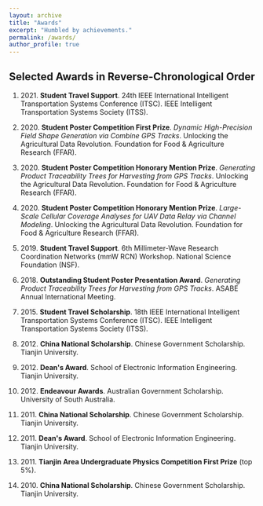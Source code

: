 ```yaml
---
layout: archive
title: "Awards"
excerpt: "Humbled by achievements."
permalink: /awards/
author_profile: true
---
```


## Selected Awards in Reverse-Chronological Order

1.  2021\. **Student Travel Support**. 24th IEEE International Intelligent Transportation Systems Conference (ITSC). IEEE Intelligent Transportation Systems Society (ITSS).

2.  2020\. **Student Poster Competition First Prize**. *Dynamic High-Precision Field Shape Generation via Combine GPS Tracks*. Unlocking the Agricultural Data Revolution. Foundation for Food & Agriculture Research (FFAR).

3.  2020\. **Student Poster Competition Honorary Mention Prize**. *Generating Product Traceability Trees for Harvesting from GPS Tracks*. Unlocking the Agricultural Data Revolution. Foundation for Food & Agriculture Research (FFAR).

4.  2020\. **Student Poster Competition Honorary Mention Prize**. *Large-Scale Cellular Coverage Analyses for UAV Data Relay via Channel Modeling*. Unlocking the Agricultural Data Revolution. Foundation for Food & Agriculture Research (FFAR).

5.  2019\. **Student Travel Support**. 6th Millimeter-Wave Research Coordination Networks (mmW RCN) Workshop. National Science Foundation (NSF).

6.  2018\. **Outstanding Student Poster Presentation Award**. *Generating Product Traceability Trees for Harvesting from GPS Tracks*. ASABE Annual International Meeting.

7.  2015\. **Student Travel Scholarship**. 18th IEEE International Intelligent Transportation Systems Conference (ITSC). IEEE Intelligent Transportation Systems Society (ITSS).

8.  2012\. **China National Scholarship**. Chinese Government Scholarship. Tianjin University.

9.  2012\. **Dean's Award**. School of Electronic Information Engineering. Tianjin University.

10. 2012\. **Endeavour Awards**. Australian Government Scholarship. University of South Australia.

11. 2011\. **China National Scholarship**. Chinese Government Scholarship. Tianjin University.

12. 2011\. **Dean's Award**. School of Electronic Information Engineering. Tianjin University.

13. 2011\. **Tianjin Area Undergraduate Physics Competition First Prize** (top 5%).

14. 2010\. **China National Scholarship**. Chinese Government Scholarship. Tianjin University.
